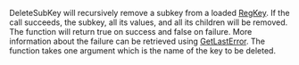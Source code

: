 DeleteSubKey will recursively remove a subkey from a loaded [RegKey](RegKey.md). If the call succeeds, the subkey, all its values, and all its children will be removed. The function will return true on success and false on failure. More information about the failure can be retrieved using [GetLastError](GetLastError.md). The function takes one argument which is the name of the key to be deleted.